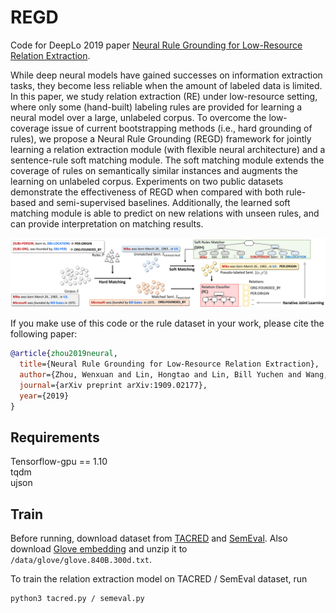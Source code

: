# REGD
Code for DeepLo 2019 paper [Neural Rule Grounding for Low-Resource Relation Extraction](https://arxiv.org/abs/1909.02177).

While deep neural models have gained successes on information extraction tasks, they become less reliable when the amount of labeled data is limited. In this paper, we study relation extraction (RE) under low-resource setting, where only some (hand-built) labeling rules are provided for learning a neural model over a large, unlabeled corpus. To overcome the low-coverage issue of current bootstrapping methods (i.e., hard grounding of rules), we propose a Neural Rule Grounding (REGD) framework for jointly learning a relation extraction module (with flexible neural architecture) and a sentence-rule soft matching module. The soft matching module extends the coverage of rules on semantically similar instances and augments the learning on unlabeled corpus. Experiments on two public datasets demonstrate the effectiveness of REGD when compared with both rule-based and semi-supervised baselines. Additionally, the learned soft matching module is able to predict on new relations with unseen rules, and can provide interpretation on matching results.

<p align="center"><img src="figs/REGD.jpg" width="800"/></p>

If you make use of this code or the rule dataset in your work, please cite the following paper:

```bibtex
@article{zhou2019neural,
  title={Neural Rule Grounding for Low-Resource Relation Extraction},
  author={Zhou, Wenxuan and Lin, Hongtao and Lin, Bill Yuchen and Wang, Ziqi and Du, Junyi and Neves, Leonardo and Ren, Xiang},
  journal={arXiv preprint arXiv:1909.02177},
  year={2019}
}
```


## Requirements
Tensorflow-gpu == 1.10 \
tqdm \
ujson

## Train
Before running, download dataset from [TACRED](https://nlp.stanford.edu/projects/tacred/) and [SemEval](https://drive.google.com/file/d/0B_jQiLugGTAkMDQ5ZjZiMTUtMzQ1Yy00YWNmLWJlZDYtOWY1ZDMwY2U4YjFk/view?sort=name&layout=list&num=50). Also download [Glove embedding](http://nlp.stanford.edu/data/glove.840B.300d.zip) and unzip it to ``/data/glove/glove.840B.300d.txt``.

To train the relation extraction model on TACRED / SemEval dataset, run

```bash
python3 tacred.py / semeval.py
```
